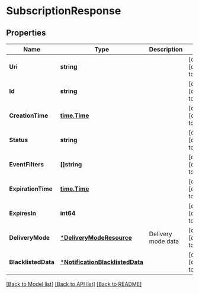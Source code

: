 # SubscriptionResponse

## Properties
Name | Type | Description | Notes
------------ | ------------- | ------------- | -------------
**Uri** | **string** |  | [optional] [default to null]
**Id** | **string** |  | [optional] [default to null]
**CreationTime** | [**time.Time**](time.Time.md) |  | [optional] [default to null]
**Status** | **string** |  | [optional] [default to null]
**EventFilters** | **[]string** |  | [optional] [default to null]
**ExpirationTime** | [**time.Time**](time.Time.md) |  | [optional] [default to null]
**ExpiresIn** | **int64** |  | [optional] [default to null]
**DeliveryMode** | [***DeliveryModeResource**](DeliveryModeResource.md) | Delivery mode data | [optional] [default to null]
**BlacklistedData** | [***NotificationBlacklistedData**](NotificationBlacklistedData.md) |  | [optional] [default to null]

[[Back to Model list]](../README.md#documentation-for-models) [[Back to API list]](../README.md#documentation-for-api-endpoints) [[Back to README]](../README.md)


